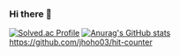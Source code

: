 ### Hi there 👋

<!--
**jhoho03/jhoho03** is a ✨ _special_ ✨ repository because its `README.md` (this file) appears on your GitHub profile.

Here are some ideas to get you started:

- 🔭 I’m currently working on ...
- 🌱 I’m currently learning ...
- 👯 I’m looking to collaborate on ...
- 🤔 I’m looking for help with ...
- 💬 Ask me about ...
- 📫 How to reach me: ...
- 😄 Pronouns: ...
- ⚡ Fun fact: ...
-->
[![Solved.ac Profile](http://mazassumnida.wtf/api/v2/generate_badge?boj=jhoho03)](https://solved.ac/jhoho03/)
[![Anurag's GitHub stats](https://github-readme-stats.vercel.app/api?username=jhoho03)](https://github.com/jhoho03/github-readme-stats)
https://github.com/jhoho03/hit-counter 
